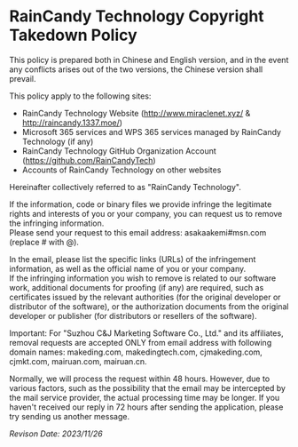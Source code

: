 # RainCandy Technology Copyright Takedown Policy
This policy is prepared both in Chinese and English version, and in the event any conflicts arises out of the two versions, the Chinese version shall prevail.

This policy apply to the following sites:
- RainCandy Technology Website (http://www.miraclenet.xyz/ & http://raincandy.1337.moe/)
- Microsoft 365 services and WPS 365 services managed by RainCandy Technology (if any)
- RainCandy Technology GitHub Organization Account (https://github.com/RainCandyTech)
- Accounts of RainCandy Technology on other websites

Hereinafter collectively referred to as "RainCandy Technology".

If the information, code or binary files we provide infringe the legitimate rights and interests of you or your company, you can request us to remove the infringing information.<br>
Please send your request to this email address: asakaakemi#msn.com (replace # with @).

In the email, please list the specific links (URLs) of the infringement information, as well as the official name of you or your company.<br>
If the infringing information you wish to remove is related to our software work, additional documents for proofing (if any) are required, such as certificates issued by the relevant authorities (for the original developer or distributor of the software), or the authorization documents from the original developer or publisher (for distributors or resellers of the software).

Important: For "Suzhou C&J Marketing Software Co., Ltd." and its affiliates, removal requests are accepted ONLY from email address with following domain names: makeding.com, makedingtech.com, cjmakeding.com, cjmkt.com, mairuan.com, mairuan.cn.

Normally, we will process the request within 48 hours. However, due to various factors, such as the possibility that the email may be intercepted by the mail service provider, the actual processing time may be longer. If you haven't received our reply in 72 hours after sending the application, please try sending us another message.

*Revison Date: 2023/11/26*
